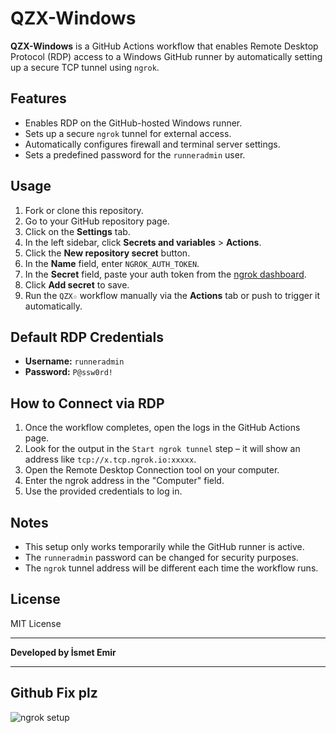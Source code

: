 # QZX-Windows

**QZX-Windows** is a GitHub Actions workflow that enables Remote Desktop Protocol (RDP) access to a Windows GitHub runner by automatically setting up a secure TCP tunnel using `ngrok`.

## Features

- Enables RDP on the GitHub-hosted Windows runner.
- Sets up a secure `ngrok` tunnel for external access.
- Automatically configures firewall and terminal server settings.
- Sets a predefined password for the `runneradmin` user.

## Usage

1. Fork or clone this repository.
2. Go to your GitHub repository page.
3. Click on the **Settings** tab.
4. In the left sidebar, click **Secrets and variables** > **Actions**.
5. Click the **New repository secret** button.
6. In the **Name** field, enter `NGROK_AUTH_TOKEN`.
7. In the **Secret** field, paste your auth token from the [ngrok dashboard](https://dashboard.ngrok.com/get-started/your-authtoken).
8. Click **Add secret** to save.
9. Run the `QZX☆` workflow manually via the **Actions** tab or push to trigger it automatically.

## Default RDP Credentials

- **Username:** `runneradmin`
- **Password:** `P@ssw0rd!`

## How to Connect via RDP

1. Once the workflow completes, open the logs in the GitHub Actions page.
2. Look for the output in the `Start ngrok tunnel` step – it will show an address like `tcp://x.tcp.ngrok.io:xxxxx`.
3. Open the Remote Desktop Connection tool on your computer.
4. Enter the ngrok address in the "Computer" field.
5. Use the provided credentials to log in.

## Notes

- This setup only works temporarily while the GitHub runner is active.
- The `runneradmin` password can be changed for security purposes.
- The `ngrok` tunnel address will be different each time the workflow runs.

## License

MIT License

---

**Developed by İsmet Emir**

---
## Github Fix plz

![ngrok setup](https://i.postimg.cc/FszW1vBz/Screenshot-20250502-184406-Windows-App.jpg)
